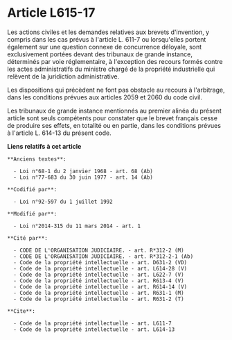 # Article L615-17

Les actions civiles et les demandes relatives aux brevets d'invention, y compris dans les cas prévus à l'article L. 611-7 ou
lorsqu'elles portent également sur une question connexe de concurrence déloyale, sont exclusivement portées devant des
tribunaux de grande instance, déterminés par voie réglementaire, à l'exception des recours formés contre les actes
administratifs du ministre chargé de la propriété industrielle qui relèvent de la juridiction administrative. 

Les dispositions qui précèdent ne font pas obstacle au recours à l'arbitrage, dans les conditions prévues aux articles 2059
et 2060 du code civil. 

Les tribunaux de grande instance mentionnés au premier alinéa du présent article sont seuls compétents pour constater que le
brevet français cesse de produire ses effets, en totalité ou en partie, dans les conditions prévues à l'article L. 614-13 du
présent code.

**Liens relatifs à cet article**

	**Anciens textes**:

	  - Loi n°68-1 du 2 janvier 1968 - art. 68 (Ab)
	  - Loi n°77-683 du 30 juin 1977 - art. 14 (Ab)

	**Codifié par**:

	  - Loi n°92-597 du 1 juillet 1992

	**Modifié par**:

	  - Loi n°2014-315 du 11 mars 2014 - art. 1

	**Cité par**:

	  - CODE DE L'ORGANISATION JUDICIAIRE. - art. R*312-2 (M)
	  - CODE DE L'ORGANISATION JUDICIAIRE. - art. R*312-2-1 (Ab)
	  - Code de la propriété intellectuelle - art. D631-2 (VD)
	  - Code de la propriété intellectuelle - art. L614-28 (V)
	  - Code de la propriété intellectuelle - art. L622-7 (V)
	  - Code de la propriété intellectuelle - art. R613-4 (V)
	  - Code de la propriété intellectuelle - art. R614-14 (V)
	  - Code de la propriété intellectuelle - art. R631-1 (M)
	  - Code de la propriété intellectuelle - art. R631-2 (T)

	**Cite**:

	  - Code de la propriété intellectuelle - art. L611-7
	  - Code de la propriété intellectuelle - art. L614-13
